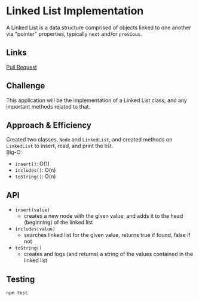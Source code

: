 # Linked List Implementation
A Linked List is a data structure comprised of objects linked to one another via "pointer" properties, typically `next` and/or `previous`.
    
## Links
[Pull Request]()

## Challenge
This application will be the implementation of a Linked List class, and any important methods related to that.  

## Approach & Efficiency
Created two classes, `Node` and `LinkedList`, and created methods on `LinkedList` to insert, read, and print the list.  
Big-O:  
- `insert()`: O(1)
- `includes()`: O(n)
- `toString()`: O(n)
## API
- `insert(value)`
  - creates a new node with the given value, and adds it to the head (beginning) of the linked list
- `includes(value)`
  - searches linked list for the given value, returns true if found, false if not
- `toString()`
  - creates and logs (and returns) a string of the values contained in the linked list
    
## Testing
`npm test`